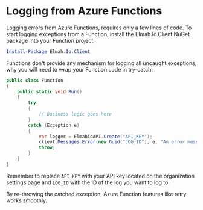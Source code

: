 # Logging from Azure Functions

Logging errors from Azure Functions, requires only a few lines of code. To start logging exceptions from a Function, install the Elmah.Io.Client NuGet package into your Function project:

```powershell
Install-Package Elmah.Io.Client
```

Functions don't provide any mechanism for logging all uncaught exceptions, why you will need to wrap your Function code in try-catch:

```csharp
public class Function
{
    public static void Run()
    {
        try
        {
            // Business logic goes here
        }
        catch (Exception e)
        {
            var logger = ElmahioAPI.Create("API_KEY");
            client.Messages.Error(new Guid("LOG_ID"), e, "An error message");
            throw;
        }
    }
}
```

Remember to replace `API_KEY` with your API key located on the organization settings page and `LOG_ID` with the ID of the log you want to log to.

By re-throwing the catched exception, Azure Function features like retry works smoothly.